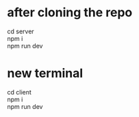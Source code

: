 # after cloning the repo

cd server <br/>
npm i <br/>
npm run dev

# new terminal

cd client <br/>
npm i <br/>
npm run dev
